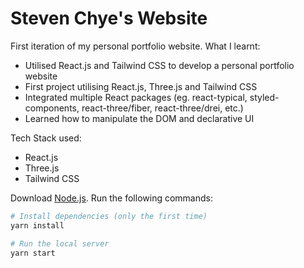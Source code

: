 # Steven Chye's Website

First iteration of my personal portfolio website. What I learnt: 
- Utilised React.js and Tailwind CSS to develop a personal portfolio website
- First project utilising React.js, Three.js and Tailwind CSS
- Integrated multiple React packages (eg. react-typical, styled-components, react-three/fiber, react-three/drei, etc.)
- Learned how to manipulate the DOM and declarative UI

Tech Stack used:
- React.js
- Three.js
- Tailwind CSS

Download [Node.js](https://nodejs.org/en/download/).
Run the following commands:

``` bash
# Install dependencies (only the first time)
yarn install

# Run the local server
yarn start
```

